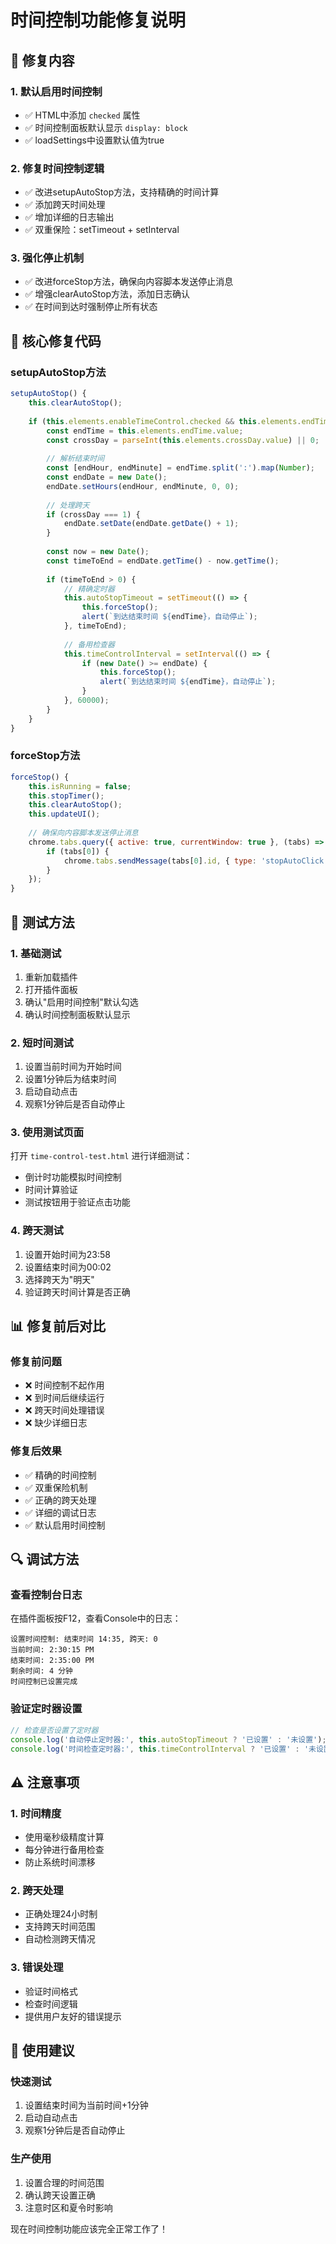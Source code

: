 # 时间控制功能修复说明

## 🔧 修复内容

### 1. 默认启用时间控制
- ✅ HTML中添加 `checked` 属性
- ✅ 时间控制面板默认显示 `display: block`
- ✅ loadSettings中设置默认值为true

### 2. 修复时间控制逻辑
- ✅ 改进setupAutoStop方法，支持精确的时间计算
- ✅ 添加跨天时间处理
- ✅ 增加详细的日志输出
- ✅ 双重保险：setTimeout + setInterval

### 3. 强化停止机制
- ✅ 改进forceStop方法，确保向内容脚本发送停止消息
- ✅ 增强clearAutoStop方法，添加日志确认
- ✅ 在时间到达时强制停止所有状态

## 🎯 核心修复代码

### setupAutoStop方法
```javascript
setupAutoStop() {
    this.clearAutoStop();
    
    if (this.elements.enableTimeControl.checked && this.elements.endTime.value) {
        const endTime = this.elements.endTime.value;
        const crossDay = parseInt(this.elements.crossDay.value) || 0;
        
        // 解析结束时间
        const [endHour, endMinute] = endTime.split(':').map(Number);
        const endDate = new Date();
        endDate.setHours(endHour, endMinute, 0, 0);
        
        // 处理跨天
        if (crossDay === 1) {
            endDate.setDate(endDate.getDate() + 1);
        }
        
        const now = new Date();
        const timeToEnd = endDate.getTime() - now.getTime();
        
        if (timeToEnd > 0) {
            // 精确定时器
            this.autoStopTimeout = setTimeout(() => {
                this.forceStop();
                alert(`到达结束时间 ${endTime}，自动停止`);
            }, timeToEnd);
            
            // 备用检查器
            this.timeControlInterval = setInterval(() => {
                if (new Date() >= endDate) {
                    this.forceStop();
                    alert(`到达结束时间 ${endTime}，自动停止`);
                }
            }, 60000);
        }
    }
}
```

### forceStop方法
```javascript
forceStop() {
    this.isRunning = false;
    this.stopTimer();
    this.clearAutoStop();
    this.updateUI();
    
    // 确保向内容脚本发送停止消息
    chrome.tabs.query({ active: true, currentWindow: true }, (tabs) => {
        if (tabs[0]) {
            chrome.tabs.sendMessage(tabs[0].id, { type: 'stopAutoClick' });
        }
    });
}
```

## 🧪 测试方法

### 1. 基础测试
1. 重新加载插件
2. 打开插件面板
3. 确认"启用时间控制"默认勾选
4. 确认时间控制面板默认显示

### 2. 短时间测试
1. 设置当前时间为开始时间
2. 设置1分钟后为结束时间
3. 启动自动点击
4. 观察1分钟后是否自动停止

### 3. 使用测试页面
打开 `time-control-test.html` 进行详细测试：
- 倒计时功能模拟时间控制
- 时间计算验证
- 测试按钮用于验证点击功能

### 4. 跨天测试
1. 设置开始时间为23:58
2. 设置结束时间为00:02
3. 选择跨天为"明天"
4. 验证跨天时间计算是否正确

## 📊 修复前后对比

### 修复前问题
- ❌ 时间控制不起作用
- ❌ 到时间后继续运行
- ❌ 跨天时间处理错误
- ❌ 缺少详细日志

### 修复后效果
- ✅ 精确的时间控制
- ✅ 双重保险机制
- ✅ 正确的跨天处理
- ✅ 详细的调试日志
- ✅ 默认启用时间控制

## 🔍 调试方法

### 查看控制台日志
在插件面板按F12，查看Console中的日志：
```
设置时间控制: 结束时间 14:35, 跨天: 0
当前时间: 2:30:15 PM
结束时间: 2:35:00 PM
剩余时间: 4 分钟
时间控制已设置完成
```

### 验证定时器设置
```javascript
// 检查是否设置了定时器
console.log('自动停止定时器:', this.autoStopTimeout ? '已设置' : '未设置');
console.log('时间检查定时器:', this.timeControlInterval ? '已设置' : '未设置');
```

## ⚠️ 注意事项

### 1. 时间精度
- 使用毫秒级精度计算
- 每分钟进行备用检查
- 防止系统时间漂移

### 2. 跨天处理
- 正确处理24小时制
- 支持跨天时间范围
- 自动检测跨天情况

### 3. 错误处理
- 验证时间格式
- 检查时间逻辑
- 提供用户友好的错误提示

## 🚀 使用建议

### 快速测试
1. 设置结束时间为当前时间+1分钟
2. 启动自动点击
3. 观察1分钟后是否自动停止

### 生产使用
1. 设置合理的时间范围
2. 确认跨天设置正确
3. 注意时区和夏令时影响

现在时间控制功能应该完全正常工作了！
